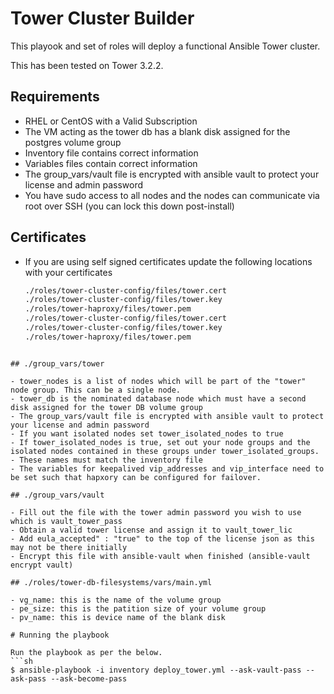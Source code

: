 # Tower Cluster Builder

This playook and set of roles will deploy a functional Ansible Tower cluster. 

This has been tested on Tower 3.2.2.

## Requirements

  - RHEL or CentOS with a Valid Subscription
  - The VM acting as the tower db has a blank disk assigned for the postgres volume group
  - Inventory file contains correct information
  - Variables files contain correct information
  - The group_vars/vault file is encrypted with ansible vault to protect your license and admin password
  - You have sudo access to all nodes and the nodes can communicate via root over SSH (you can lock this down post-install)

## Certificates

  - If you are using self signed certificates update the following locations with your certificates

    ```sh
    ./roles/tower-cluster-config/files/tower.cert
    ./roles/tower-cluster-config/files/tower.key
    ./roles/tower-haproxy/files/tower.pem
    ./roles/tower-cluster-config/files/tower.cert
    ./roles/tower-cluster-config/files/tower.key
    ./roles/tower-haproxy/files/tower.pem
   ```

## ./group_vars/tower

  - tower_nodes is a list of nodes which will be part of the "tower" node group. This can be a single node.
  - tower_db is the nominated database node which must have a second disk assigned for the tower DB volume group
  - The group_vars/vault file is encrypted with ansible vault to protect your license and admin password
  - If you want isolated nodes set tower_isolated_nodes to true
  - If tower_isolated_nodes is true, set out your node groups and the isolated nodes contained in these groups under tower_isolated_groups.
  - These names must match the inventory file
  - The variables for keepalived vip_addresses and vip_interface need to be set such that hapxory can be configured for failover.

## ./group_vars/vault

  - Fill out the file with the tower admin password you wish to use which is vault_tower_pass
  - Obtain a valid tower license and assign it to vault_tower_lic
  - Add eula_accepted" : "true" to the top of the license json as this may not be there initially
  - Encrypt this file with ansible-vault when finished (ansible-vault encrypt vault)
 
## ./roles/tower-db-filesystems/vars/main.yml

 - vg_name: this is the name of the volume group
 - pe_size: this is the patition size of your volume group
 - pv_name: this is device name of the blank disk

# Running the playbook

Run the playbook as per the below.
```sh
$ ansible-playbook -i inventory deploy_tower.yml --ask-vault-pass --ask-pass --ask-become-pass
```

